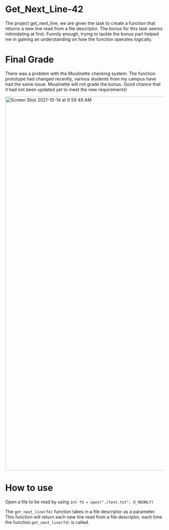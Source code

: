 # Get_Next_Line-42

The project get_next_line, we are given the task to create a function that returns a new line read from a file descriptor. The bonus for this task seems intimidating at first. Funnily enough, trying to tackle the bonus part helped me in gaining an understanding on how the function operates logically.

# Final Grade

There was a problem with the Moulinette checking system. The function prototype had changed recently, various students from my campus have had the same issue. Moulinette will not grade the bonus. Good chance that it had not been updated yet to meet the new requirements!

<img width="1189" alt="Screen Shot 2021-10-14 at 9 59 49 AM" src="https://user-images.githubusercontent.com/86273901/137226671-aa668b48-e10e-48b3-95a5-a00650df079c.png">

# How to use

Open a file to be read by using ```int fd = open("./text.txt", O_RDONLY)```

The ```get_next_line(fd)``` function takes in a file descriptor as a parameter. This function will return each new line read from a file descriptor, each time the function ```get_next_line(fd)``` is called.
